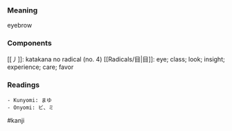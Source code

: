 ### Meaning

eyebrow

### Components

[[丿]]: katakana no radical (no. 4) [[Radicals/目|目]]: eye; class; look; insight; experience; care; favor

### Readings

```
- Kunyomi: まゆ
- Onyomi: ビ、ミ
```

#kanji